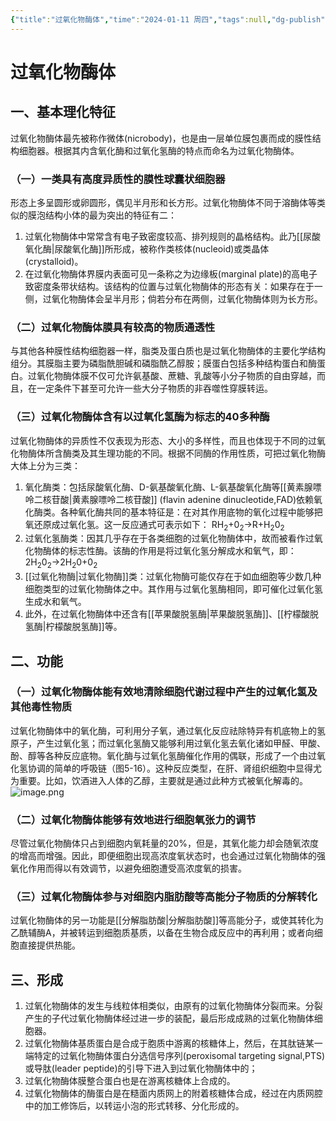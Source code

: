 ```yaml
---
{"title":"过氧化物酶体","time":"2024-01-11 周四","tags":null,"dg-publish":true,"permalink":"/200 学习/201 细胞生物学/第05章 内膜系统/第4节 过氧化物酶体/过氧化物酶体/","dgPassFrontmatter":true,"created":"2024-01-25T18:45:03.000+08:00","updated":"2024-01-25T18:45:03.000+08:00"}
---
```


# 过氧化物酶体
## 一、基本理化特征
过氧化物酶体最先被称作微体(nicrobody)，也是由一层单位膜包裹而成的膜性结构细胞器。根据其内含氧化酶和过氧化氢酶的特点而命名为过氧化物酶体。
### （一）一类具有高度异质性的膜性球囊状细胞器
形态上多呈圆形或卵圆形，偶见半月形和长方形。过氧化物酶体不同于溶酶体等类似的膜泡结构小体的最为突出的特征有二：
1. 过氧化物酶体中常常含有电子致密度较高、排列规则的晶格结构。此乃[[尿酸氧化酶\|尿酸氧化酶]]所形成，被称作类核体(nucleoid)或类晶体(crystalloid)。
2. 在过氧化物酶体界膜内表面可见一条称之为边缘板(marginal plate)的高电子致密度条带状结构。该结构的位置与过氧化物酶体的形态有关：如果存在于一侧，过氧化物酶体会呈半月形；倘若分布在两侧，过氧化物酶体则为长方形。
### （二）过氧化物酶体膜具有较高的物质通透性
与其他各种膜性结构细胞器一样，脂类及蛋白质也是过氧化物酶体的主要化学结构组分。其膜脂主要为磷脂酰胆碱和磷脂酰乙醇胺；膜蛋白包括多种结构蛋白和酶蛋白。过氧化物酶体膜不仅可允许氨基酸、蔗糖、乳酸等小分子物质的自由穿越，而且，在一定条件下甚至可允许一些大分子物质的非吞噬性穿膜转运。
### （三）过氧化物酶体含有以过氧化氢酶为标志的40多种酶
过氧化物酶体的异质性不仅表现为形态、大小的多样性，而且也体现于不同的过氧化物酶体所含酶类及其生理功能的不同。根据不同酶的作用性质，可把过氧化物酶大体上分为三类： 
1. 氧化酶类：包括尿酸氧化酶、D-氨基酸氧化酶、L-氨基酸氧化酶等[[黄素腺嘌呤二核苷酸\|黄素腺嘌呤二核苷酸]] (flavin adenine dinucleotide,FAD)依赖氧化酶类。各种氧化酶共同的基本特征是：在对其作用底物的氧化过程中能够把氧还原成过氧化氢。这一反应通式可表示如下： RH<sub>2</sub>+0<sub>2</sub>→R+H<sub>2</sub>0<sub>2</sub> 
2. 过氧化氢酶类：因其几乎存在于各类细胞的过氧化物酶体中，故而被看作过氧化物酶体的标志性酶。该酶的作用是将过氧化氢分解成水和氧气，即： 2H<sub>2</sub>0<sub>2</sub>→2H<sub>2</sub>0+0<sub>2</sub> 
3. [[过氧化物酶\|过氧化物酶]]类：过氧化物酶可能仅存在于如血细胞等少数几种细胞类型的过氧化物酶体之中。其作用与过氧化氢酶相同，即可催化过氧化氢生成水和氧气。
4. 此外，在过氧化物酶体中还含有[[苹果酸脱氢酶\|苹果酸脱氢酶]]、[[柠檬酸脱氢酶\|柠檬酸脱氢酶]]等。
## 二、功能
### （一）过氧化物酶体能有效地清除细胞代谢过程中产生的过氧化氢及其他毒性物质
过氧化物酶体中的氧化酶，可利用分子氧，通过氧化反应祛除特异有机底物上的氢原子，产生过氧化氢；而过氧化氢酶又能够利用过氧化氢去氧化诸如甲醛、甲酸、酚、醇等各种反应底物。氧化酶与过氧化氢酶催化作用的偶联，形成了一个由过氧化氢协调的简单的呼吸链（图5-16）。这种反应类型，在肝、肾组织细胞中显得尤为重要。比如，饮酒进入人体的乙醇，主要就是通过此种方式被氧化解毒的。
![image.png](https://cdn.jsdelivr.net/gh/Dolan-Lance/Image-Jiang/202401111650855.jpg)
### （二）过氧化物酶体能够有效地进行细胞氧张力的调节
尽管过氧化物酶体只占到细胞内氧耗量的20%，但是，其氧化能力却会随氧浓度的增高而增强。因此，即便细胞出现高浓度氧状态时，也会通过过氧化物酶体的强氧化作用而得以有效调节，以避免细胞遭受高浓度氧的损害。
### （三）过氧化物酶体参与对细胞内脂肪酸等高能分子物质的分解转化
过氧化物酶体的另一功能是[[分解脂肪酸\|分解脂肪酸]]等高能分子，或使其转化为乙酰辅酶A，并被转运到细胞质基质，以备在生物合成反应中的再利用；或者向细胞直接提供热能。
## 三、形成
1. 过氧化物酶体的发生与线粒体相类似，由原有的过氧化物酶体分裂而来。分裂产生的子代过氧化物酶体经过进一步的装配，最后形成成熟的过氧化物酶体细胞器。
2. 过氧化物酶体基质蛋白是合成于胞质中游离的核糖体上，然后，在其肽链某一端特定的过氧化物酶体蛋白分选信号序列(peroxisomal targeting signal,PTS)或导肽(leader peptide)的引导下进入到过氧化物酶体中的；
3. 过氧化物酶体膜整合蛋白也是在游离核糖体上合成的。
4. 过氧化物酶体的酶蛋白是在糙面内质网上的附着核糖体合成，经过在内质网腔中的加工修饰后，以转运小泡的形式转移、分化形成的。